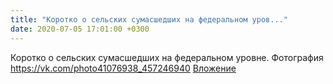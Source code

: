 ```yaml
---
title: "Коротко о сельских сумасшедших на федеральном уров..."
date: 2020-07-05 17:01:00 +0300
---
```


Коротко о сельских сумасшедших на федеральном уровне.
Фотография
<a class="vk-attach" href="https://vk.com/photo41076938_457246940">https://vk.com/photo41076938_457246940</a>
<a class="vk-attach" href="https://vk.com/photo41076938_457246940">Вложение</a>
